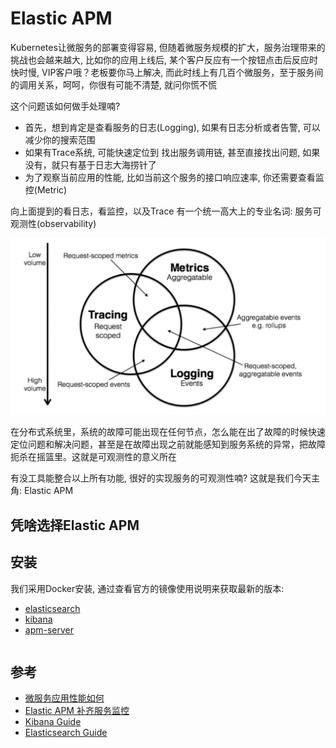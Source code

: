 # Elastic APM

Kubernetes让微服务的部署变得容易, 但随着微服务规模的扩大，服务治理带来的挑战也会越来越大, 比如你的应用上线后, 某个客户反应有一个按钮点击后反应时快时慢, VIP客户哦？老板要你马上解决, 而此时线上有几百个微服务，至于服务间的调用关系，呵呵，你很有可能不清楚, 就问你慌不慌

这个问题该如何做手处理喃?
+ 首先，想到肯定是查看服务的日志(Logging), 如果有日志分析或者告警, 可以减少你的搜索范围
+ 如果有Trace系统, 可能快速定位到 找出服务调用链, 甚至直接找出问题, 如果没有，就只有基于日志大海捞针了
+ 为了观察当前应用的性能, 比如当前这个服务的接口响应速率, 你还需要查看监控(Metric)

向上面提到的看日志，看监控，以及Trace 有一个统一高大上的专业名词: 服务可观测性(observability)

![](./images/observability1.png)

在分布式系统里，系统的故障可能出现在任何节点，怎么能在出了故障的时候快速定位问题和解决问题，甚至是在故障出现之前就能感知到服务系统的异常，把故障扼杀在摇篮里。这就是可观测性的意义所在

有没工具能整合以上所有功能, 很好的实现服务的可观测性喃? 这就是我们今天主角: Elastic APM





## 凭啥选择Elastic APM



## 安装

我们采用Docker安装, 通过查看官方的镜像使用说明来获取最新的版本:
+ [elasticsearch](https://hub.docker.com/_/elasticsearch)
+ [kibana](https://hub.docker.com/_/kibana)
+ [apm-server](https://hub.docker.com/r/elastic/apm-server)

```
```




## 参考

+ [微服务应用性能如何](https://segmentfault.com/a/1190000037701422)
+ [Elastic APM 补齐服务监控](https://lxkaka.wang/golang-apm/)
+ [Kibana Guide](https://www.elastic.co/guide/en/kibana/current/index.html)
+ [Elasticsearch Guide](https://www.elastic.co/guide/en/elasticsearch/reference/current/index.html)